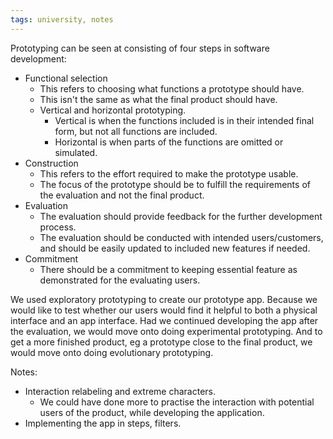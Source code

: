 ```yaml
---
tags: university, notes
---
```


Prototyping can be seen at consisting of four steps in software development:
- Functional selection
	- This refers to choosing what functions a prototype should have.
	- This isn't the same as what the final product should have.
	- Vertical and horizontal prototyping.
		- Vertical is when the functions included is in their intended final form, but not all functions are included.
		- Horizontal is when parts of the functions are omitted or simulated.
- Construction
	- This refers to the effort required to make the prototype usable.
	- The focus of the prototype should be to fulfill the requirements of the evaluation and not the final product.
- Evaluation
	- The evaluation should provide feedback for the further development process.
	- The evaluation should be conducted with intended users/customers, and should be easily updated to included new features if needed.
- Commitment
	- There should be a commitment to keeping essential feature as demonstrated for the evaluating users.

We used exploratory prototyping to create our prototype app. Because we would like to test whether our users would find it helpful to both a physical interface and an app interface. Had we continued developing the app after the evaluation, we would move onto doing experimental prototyping. And to get a more finished product, eg a prototype close to the final product, we would move onto doing evolutionary prototyping.

Notes:
- Interaction relabeling and extreme characters.
	- We could have done more to practise the interaction with potential users of the product, while developing the application.
- Implementing the app in steps, filters.